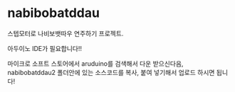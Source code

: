 # nabibobatddau
스텝모터로 나비보뱃따우 연주하기 프로젝트.

아두이노  IDE가 필요합니다!!

마이크로 소프트 스토어에서 aruduino를 검색해서 다운 받으신다음, 
nabibobatddau2 폴더안에 있는 소스코드를 복사, 붙여 넣기해서 업로드 하시면 됩니다!

